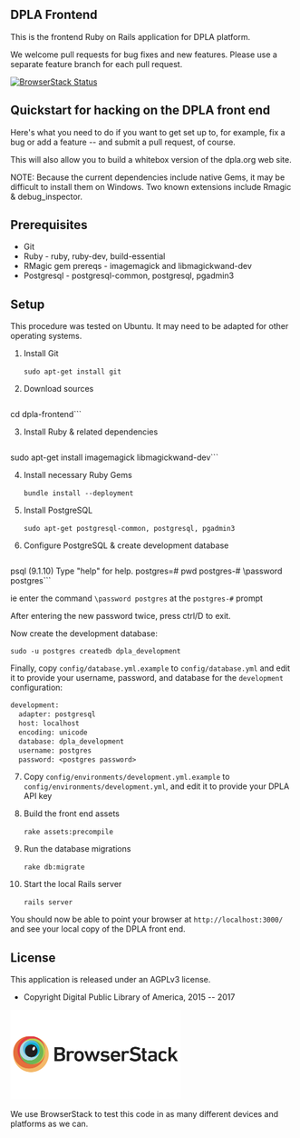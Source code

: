 DPLA Frontend
-------------
This is the frontend Ruby on Rails application for DPLA platform.

We welcome pull requests for bug fixes and new features.  Please use a
separate feature branch for each pull request.

[![BrowserStack Status](https://www.browserstack.com/automate/badge.svg?badge_key=UzZRL0QwZzR1Mlc4V2tuMi9XMS9RUm5hZ0lCL2tDaVhJU0xnRU1KdjcrOD0tLXRmQkRDTnZLekZLM0RWdGMyMCtHNUE9PQ==--24287c43017fc50481ab631e86244f9db3ec9257)](https://www.browserstack.com/automate/public-build/UzZRL0QwZzR1Mlc4V2tuMi9XMS9RUm5hZ0lCL2tDaVhJU0xnRU1KdjcrOD0tLXRmQkRDTnZLekZLM0RWdGMyMCtHNUE9PQ==--24287c43017fc50481ab631e86244f9db3ec9257)


Quickstart for hacking on the DPLA front end
--------------------------------------------

Here's what you need to do if you want to get set up to, for example, 
fix a bug or add a feature -- and submit a pull request, of course.

This will also allow you to build a whitebox version of the dpla.org
web site.

NOTE: Because the current dependencies include native Gems, it may be
difficult to install them on Windows. Two known extensions include 
Rmagic & debug_inspector.

Prerequisites
-------------
* Git
* Ruby - ruby, ruby-dev, build-essential
* RMagic gem prereqs - imagemagick and libmagickwand-dev
* Postgresql - postgresql-common, postgresql, pgadmin3

Setup
-----
This procedure was tested on Ubuntu.  It may need to be adapted for
other operating systems.

1. Install Git

    `sudo apt-get install git`

2. Download sources

    ```git clone https://github.com/dpla/frontend.git dpla-frontend
cd dpla-frontend```

3. Install Ruby & related dependencies

    ```sudo apt-get install ruby ruby-dev build-essential
sudo apt-get install imagemagick libmagickwand-dev```

4. Install necessary Ruby Gems

    `bundle install --deployment`

5. Install PostgreSQL

    `sudo apt-get postgresql-common, postgresql, pgadmin3`

6. Configure PostgreSQL & create development database

    ```sudo -u postgres psql postgres
psql (9.1.10)
Type "help" for help.
postgres=# pwd
postgres-# \password postgres```

ie enter the command `\password postgres` at the `postgres-#` prompt

After entering the new password twice, press ctrl/D to exit.

Now create the development database:

    sudo -u postgres createdb dpla_development

Finally, copy `config/database.yml.example` to `config/database.yml` and edit
it to provide your username, password, and database for the `development`
configuration:

    development:
      adapter: postgresql
      host: localhost
      encoding: unicode
      database: dpla_development
      username: postgres
      password: <postgres password>

7. Copy `config/environments/development.yml.example` to 
`config/environments/development.yml`, and edit it to provide your DPLA API key

8. Build the front end assets

    `rake assets:precompile`

9. Run the database migrations

    `rake db:migrate`

10. Start the local Rails server

    `rails server`

You should now be able to point your browser at `http://localhost:3000/` and
see your local copy of the DPLA front end.


License
--------
This application is released under an AGPLv3 license.

* Copyright Digital Public Library of America, 2015 -- 2017


[<img src="browserstack-logo-600x315.png" width="300" alt="" />](http://browserstack.com/)

We use BrowserStack to test this code in as many different devices and platforms as we can.
